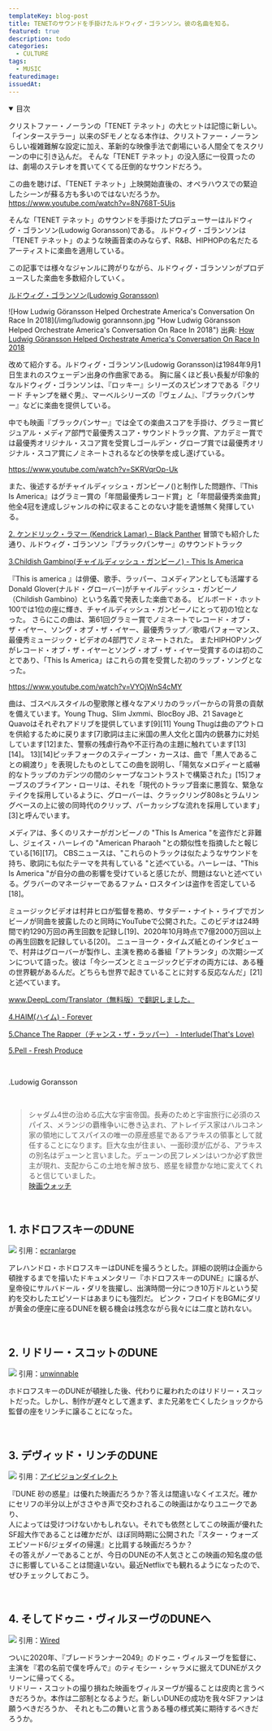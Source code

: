 ```yaml
---
templateKey: blog-post
title: TENETのサウンドを手掛けたルドウィグ・ゴランソン。彼の名曲を知る。
featured: true
description: todo
categories:
  - CULTURE
tags:
  - MUSIC
featuredimage:
issuedAt:
---
```

<details open><summary>目次</summary>

クリストファー・ノーランの「TENET テネット」の大ヒットは記憶に新しい。
「インターステラー」以来のSFモノとなる本作は、クリストファー・ノーランらしい複雑難解な設定に加え、革新的な映像手法で劇場にいる人間全てをスクリーンの中に引き込んだ。
そんな「TENET テネット」の没入感に一役買ったのは、劇場のステレオを貫いてくてる圧倒的なサウンドだろう。

この曲を聴けば、「TENET テネット」上映開始直後の、オペラハウスでの緊迫したシーンが蘇る方も多いのではないだろうか。
https://www.youtube.com/watch?v=8N768T-5Ujs

そんな「TENET テネット」のサウンドを手掛けたプロデューサーはルドウィグ・ゴランソン(Ludowig Goransson)である。
ルドウィグ・ゴランソンは「TENET テネット」のような映画音楽のみならず、R&B、HIPHOPの名だたるアーティストに楽曲を適用している。

この記事では様々なジャンルに跨がりながら、ルドウィグ・ゴランソンがプロデュースした楽曲を多数紹介していく。

[ルドウィグ・ゴランソン(Ludowig Goransson)](#1)

![How Ludwig Göransson Helped Orchestrate America's Conversation On Race In 2018](/img/ludowig gorannsonn.jpg "How Ludwig Göransson Helped Orchestrate America's Conversation On Race In 2018")
出典: [How Ludwig Göransson Helped Orchestrate America's Conversation On Race In 2018](https://www.npr.org/2019/02/23/697124438/how-ludwig-g-ransson-helped-orchestrate-americas-conversation-on-race-in-2018)

改めて紹介する。ルドウィグ・ゴランソン(Ludowig Goransson)は1984年9月1日生まれのスウェーデン出身の作曲家である。
胸に届くほど長い長髪が印象的なルドウィグ・ゴランソンは、『ロッキー』シリーズのスピンオフである『クリード チャンプを継ぐ男』、マーベルシリーズの『ヴェノム』、『ブラックパンサー』などに楽曲を提供している。

中でも映画『ブラックパンサー』では全ての楽曲スコアを手掛け、グラミー賞ビジュアル・メディア部門で最優秀スコア・サウンドトラック賞、アカデミー賞では最優秀オリジナル・スコア賞を受賞しゴールデン・グローブ賞では最優秀オリジナル・スコア賞にノミネートされるなどの快挙を成し遂げている。

https://www.youtube.com/watch?v=SKRVqrOp-Uk

また、後述するがチャイルディッシュ・ガンビーノ()と制作した問題作、『This Is America』はグラミー賞の「年間最優秀レコード賞」と「年間最優秀楽曲賞」他全4冠を達成しジャンルの枠に収まることのない才能を遺憾無く発揮している。


[2. ケンドリック・ラマー (Kendrick Lamar) - Black Panther](#2)
冒頭でも紹介した通り、ルドウィグ・ゴランソン『ブラックパンサー』のサウンドトラック

[3.Childish Gambino(チャイルディッシュ・ガンビーノ) - This Is America ](#3)

『This is america 』は俳優、歌手、ラッパー、コメディアンとしても活躍するDonald Glover(ナルド・グローバー)がチャイルディッシュ・ガンビーノ（Childish Gambino）という名義で発表した楽曲である。
ビルボード・ホット100では1位の座に輝き、チャイルディッシュ・ガンビーノにとって初の1位となった。
さらにこの曲は、第61回グラミー賞でノミネートでレコード・オブ・ザ・イヤー、ソング・オブ・ザ・イヤー、最優秀ラップ／歌唱パフォーマンス、最優秀ミュージック・ビデオの4部門でノミネートされた。
またHIPHOPソングがレコード・オブ・ザ・イヤーとソング・オブ・ザ・イヤー受賞するのは初のことであり、「This Is America」はこれらの賞を受賞した初のラップ・ソングとなった。

https://www.youtube.com/watch?v=VYOjWnS4cMY


曲は、ゴスペルスタイルの聖歌隊と様々なアメリカのラッパーからの背景の貢献を備えています。Young Thug、Slim Jxmmi、BlocBoy JB、21 SavageとQuavoはそれぞれアドリブを提供しています[9][11] Young Thugは曲のアウトロを供給するために戻ります[7]歌詞は主に米国の黒人文化と国内の銃暴力に対処しています[12]また、警察の残虐行為や不正行為の主題に触れています[13][14]。 13][14]ピッチフォークのスティーブン・カースは、曲で「黒人であることの綱渡り」を表現したものとしてこの曲を説明し、「陽気なメロディーと威嚇的なトラップのカデンツの間のシャープなコントラストで構築された」[15]フォーブスのブライアン・ローリは、それを「現代のトラップ音楽に悪質な、緊急なテイクを採用しているように、グローバーは、クラックリング808sとラムリングベースの上に彼の同時代のクリップ、パーカッシブな流れを採用しています」[3]と呼んでいます。

メディアは、多くのリスナーがガンビーノの "This Is America "を盗作だと非難し、ジェイス・ハーレイの "American Pharaoh "との類似性を指摘したと報じている[16][17]。 CBSニュースは、"これらのトラックは似たようなサウンドを持ち、歌詞にも似たテーマを共有している "と述べている。ハーレーは、"This Is America "が自分の曲の影響を受けていると感じたが、問題はないと述べている。グラバーのマネージャーであるファム・ロスタインは盗作を否定している[18]。

ミュージックビデオは村井ヒロが監督を務め、サタデー・ナイト・ライブでガンビーノが同曲を披露したのと同時にYouTubeで公開された。このビデオは24時間で約1290万回の再生回数を記録し[19]、2020年10月時点で7億2000万回以上の再生回数を記録している[20]。 ニューヨーク・タイムズ紙とのインタビューで、村井はグローバーが製作し、主演を務める番組「アトランタ」の次期シーズンについて語った。彼は「今シーズンとミュージックビデオの両方には、ある種の世界観があるんだ。どちらも世界で起きていることに対する反応なんだ」[21]と述べています。

www.DeepL.com/Translator（無料版）で翻訳しました。

[4.HAIM(ハイム) - Forever](#4)

[5.Chance The Rapper（チャンス・ザ・ラッパー） - Interlude(That's Love)](#5)

[5.Pell - Fresh Produce](#5)

</details>

<br>

<div id="1"></div>

.Ludowig Goransson

<br>

>シャダム4世の治める広大な宇宙帝国。長寿のためと宇宙旅行に必須のスパイス、メランジの覇権争いに巻き込まれ、アトレイデス家はハルコネン家の領地にしてスパイスの唯一の原産惑星であるアラキスの領事として就任することになります。巨大な虫が住まい、一面砂漠が広がる、アラキスの別名はデューンと言いました。デューンの民フレメンはいつか必ず救世主が現れ、支配からこの土地を解き放ち、惑星を緑豊かな地に変えてくれると信じていました。<br>
[映画ウォッチ](https://eiga-watch.com/dune/)

<br>

<div id="2"></div>

## 1. ホドロフスキーのDUNE


![](/img/dune_jow20201114.jpg)
引用：[ecranlarge](https://www.ecranlarge.com/films/953138-jodorowsky-s-dune/photos)
<br>

アレハンドロ・ホドロフスキーはDUNEを撮ろうとした。詳細の説明は企画から頓挫するまでを描いたドキュメンタリー『ホドロフスキーのDUNE』に譲るが、皇帝役にサルバドール・ダリを抜擢し、出演時間一分につき10万ドルという契約を交わしたエピソードはあまりにも強烈だ。
ピンク・フロイドをBGMにダリが黄金の便座に座るDUNEを観る機会は残念ながら我々には二度と訪れない。

<br>
<div id="3"></div>

## 2. リドリー・スコットのDUNE

![](/img/dune_rid20201114.jpg)
引用：[unwinnable](https://unwinnable.com/2014/04/24/a-conjuring-beyond-the-mountain/)
<br>

ホドロフスキーのDUNEが頓挫した後、代わりに雇われたのはリドリー・スコットだった。しかし、制作が遅々として進まず、また兄弟を亡くしたショックから監督の座をリンチに譲ることになった。

<br>

<div id="4"></div>

## 3. デヴィッド・リンチのDUNE
![](/img/dune_lyn20201114.jpg)
引用：[アイビジョンダイレクト](https://www.eye-vd-cl.net/esp/prd23.html)

『DUNE 砂の惑星』は優れた映画だろうか？答えは間違いなくイエスだ。確かにセリフの半分以上がささやき声で交わされるこの映画はかなりユニークであり、\
人によっては受けつけないかもしれない。それでも依然としてこの映画が優れたSF超大作であることは確かだが、ほぼ同時期に公開された『スター・ウォーズ エピソード6/ジェダイの帰還』と比肩する映画だろうか？\
その答えがノーであることが、今日のDUNEの不人気さとこの映画の知名度の低さに影響していることは間違いない。最近Netflixでも観れるようになったので、ぜひチェックしておこう。

<br>
<div id="5"></div>

## 4. そしてドゥニ・ヴィルヌーヴのDUNEへ
![](/img/dune_20201114.jpg)
引用：[Wired](https://wired.jp/2020/09/11/dune-first-trailer/)
<br>

ついに2020年、『ブレードランナー2049』のドゥニ・ヴィルヌーヴを監督に、主演を『君の名前で僕を呼んで』のティモシー・シャラメに据えてDUNEがスクリーンに帰ってくる。\
リドリー・スコットの撮り損ねた映画をヴィルヌーヴが撮ることは皮肉と言うべきだろうか。本作は二部制となるようだ。新しいDUNEの成功を我々SFファンは願うべきだろうか、
それとも二の舞いと言うある種の様式美に期待するべきだろうか。
